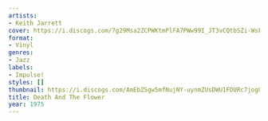 ```yaml
---
artists:
- Keith Jarrett
cover: https://i.discogs.com/7g29Msa2ZCPWKtmPlFA7PWw99I_JT3vCQtbSZi-WsFs/rs:fit/g:sm/q:90/h:600/w:596/czM6Ly9kaXNjb2dz/LWRhdGFiYXNlLWlt/YWdlcy9SLTM2Nzcy/NjItMTM1MTc3Nzk1/NC0zMDk3LmpwZWc.jpeg
format:
- Vinyl
genres:
- Jazz
labels:
- Impulse!
styles: []
thumbnail: https://i.discogs.com/AmEbZSgw5mfNujNY-uynmZUsDWU1FDURc7jog8Yik8Y/rs:fit/g:sm/q:40/h:150/w:150/czM6Ly9kaXNjb2dz/LWRhdGFiYXNlLWlt/YWdlcy9SLTM2Nzcy/NjItMTM1MTc3Nzk1/NC0zMDk3LmpwZWc.jpeg
title: Death And The Flower
year: 1975
---
```

